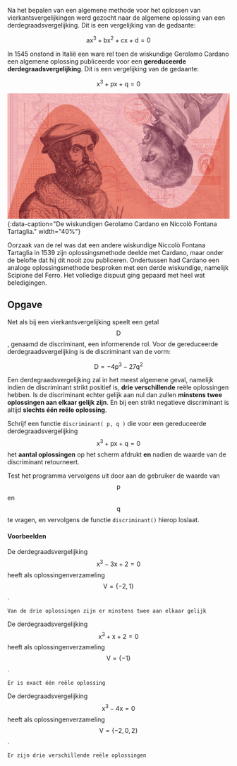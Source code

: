 Na het bepalen van een algemene methode voor het oplossen van vierkantsvergelijkingen werd gezocht naar de algemene oplossing van een derdegraadsvergelijking. Dit is een vergelijking van de gedaante:

$$\mathsf{ax^3+bx^2+cx+d=0}$$

In 1545 onstond in Italië een ware rel toen de wiskundige Gerolamo Cardano een algemene oplossing publiceerde voor een **gereduceerde derdegraadsvergelijking**. Dit is een vergelijking van de gedaante:

$$\mathsf{x^3+px+q=0}$$

![De wiskundigen Gerolamo Cardano en Niccolò Fontana Tartaglia.](media/Cardano-Tartaglia.jpg "Cardano en Tartaglia"){:data-caption="De wiskundigen Gerolamo Cardano en Niccolò Fontana Tartaglia." width="40%"}

Oorzaak van de rel was dat een andere wiskundige Niccolò Fontana Tartaglia in 1539 zijn oplossingsmethode deelde met Cardano, maar onder de belofte dat hij dit nooit zou publiceren. Ondertussen had Cardano een analoge oplossingsmethode besproken met een derde wiskundige, namelijk Scipione del Ferro. Het volledige dispuut ging gepaard met heel wat beledigingen.

## Opgave

Net als bij een vierkantsvergelijking speelt een getal $$\mathsf{D}$$, genaamd de discriminant, een informerende rol. Voor de gereduceerde derdegraadsvergelijking is de discriminant van de vorm:

$$\mathsf{D = -4p^3 -27q^2}$$

Een derdegraadsvergelijking zal in het meest algemene geval, namelijk indien de discriminant strikt positief is, **drie verschillende** reële oplossingen hebben. Is de discriminant echter gelijk aan nul dan zullen **minstens twee oplossingen aan elkaar gelijk zijn**. En bij een strikt negatieve discriminant is altijd **slechts één reële oplossing**.

Schrijf een functie `discriminant( p, q )` die voor een gereduceerde derdegraadsvergelijking $$\mathsf{x^3+px+q=0}$$ het **aantal oplossingen** op het scherm afdrukt **en** nadien de waarde van de discriminant retourneert.

Test het programma vervolgens uit door aan de gebruiker de waarde van $$\mathsf{p}$$ en $$\mathsf{q}$$ te vragen, en vervolgens de functie `discriminant()` hierop loslaat.

#### Voorbeelden
De derdegraadsvergelijking $$\mathsf{x^3-3x+2=0}$$ heeft als oplossingenverzameling $$\mathsf{V = \{-2, 1\}}$$.
```
Van de drie oplossingen zijn er minstens twee aan elkaar gelijk
```

De derdegraadsvergelijking $$\mathsf{x^3+x+2 = 0}$$ heeft als oplossingenverzameling $$\mathsf{V = \{-1\}}$$.
```
Er is exact één reële oplossing
```

De derdegraadsvergelijking $$\mathsf{x^3-4x= 0}$$ heeft als oplossingenverzameling $$\mathsf{V = \{-2,0,2\}}$$.
```
Er zijn drie verschillende reële oplossingen
```